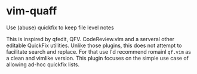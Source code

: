 # vim-quaff

Use (abuse) quickfix to keep file level notes

This is inspired by qfedit, QFV. CodeReview.vim and a serveral other editable QuickFix utilities.
Unlike those plugins, this does not attempt to facilitate search and replace.
For that use I'd recommend romainl ``qf.vim`` as a clean and vimlike version.
This plugin focuses on the simple use case of allowing ad-hoc quickfix lists.

